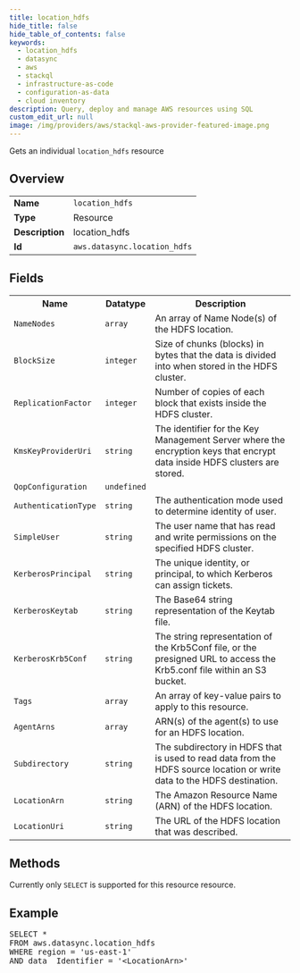 ```yaml
---
title: location_hdfs
hide_title: false
hide_table_of_contents: false
keywords:
  - location_hdfs
  - datasync
  - aws
  - stackql
  - infrastructure-as-code
  - configuration-as-data
  - cloud inventory
description: Query, deploy and manage AWS resources using SQL
custom_edit_url: null
image: /img/providers/aws/stackql-aws-provider-featured-image.png
---
```

Gets an individual <code>location_hdfs</code> resource

## Overview
<table><tbody>
<tr><td><b>Name</b></td><td><code>location_hdfs</code></td></tr>
<tr><td><b>Type</b></td><td>Resource</td></tr>
<tr><td><b>Description</b></td><td>location_hdfs</td></tr>
<tr><td><b>Id</b></td><td><code>aws.datasync.location_hdfs</code></td></tr>
</tbody></table>

## Fields
<table><tbody>
<tr><th>Name</th><th>Datatype</th><th>Description</th></tr>
<tr><td><code>NameNodes</code></td><td><code>array</code></td><td>An array of Name Node(s) of the HDFS location.</td></tr>
<tr><td><code>BlockSize</code></td><td><code>integer</code></td><td>Size of chunks (blocks) in bytes that the data is divided into when stored in the HDFS cluster.</td></tr>
<tr><td><code>ReplicationFactor</code></td><td><code>integer</code></td><td>Number of copies of each block that exists inside the HDFS cluster.</td></tr>
<tr><td><code>KmsKeyProviderUri</code></td><td><code>string</code></td><td>The identifier for the Key Management Server where the encryption keys that encrypt data inside HDFS clusters are stored.</td></tr>
<tr><td><code>QopConfiguration</code></td><td><code>undefined</code></td><td></td></tr>
<tr><td><code>AuthenticationType</code></td><td><code>string</code></td><td>The authentication mode used to determine identity of user.</td></tr>
<tr><td><code>SimpleUser</code></td><td><code>string</code></td><td>The user name that has read and write permissions on the specified HDFS cluster.</td></tr>
<tr><td><code>KerberosPrincipal</code></td><td><code>string</code></td><td>The unique identity, or principal, to which Kerberos can assign tickets.</td></tr>
<tr><td><code>KerberosKeytab</code></td><td><code>string</code></td><td>The Base64 string representation of the Keytab file.</td></tr>
<tr><td><code>KerberosKrb5Conf</code></td><td><code>string</code></td><td>The string representation of the Krb5Conf file, or the presigned URL to access the Krb5.conf file within an S3 bucket.</td></tr>
<tr><td><code>Tags</code></td><td><code>array</code></td><td>An array of key-value pairs to apply to this resource.</td></tr>
<tr><td><code>AgentArns</code></td><td><code>array</code></td><td>ARN(s) of the agent(s) to use for an HDFS location.</td></tr>
<tr><td><code>Subdirectory</code></td><td><code>string</code></td><td>The subdirectory in HDFS that is used to read data from the HDFS source location or write data to the HDFS destination.</td></tr>
<tr><td><code>LocationArn</code></td><td><code>string</code></td><td>The Amazon Resource Name (ARN) of the HDFS location.</td></tr>
<tr><td><code>LocationUri</code></td><td><code>string</code></td><td>The URL of the HDFS location that was described.</td></tr>

</tbody></table>

## Methods
Currently only <code>SELECT</code> is supported for this resource resource.

## Example
<pre>
SELECT *<br/>FROM aws.datasync.location_hdfs<br/>WHERE region = 'us-east-1'<br/>AND data__Identifier = '&lt;LocationArn&gt;'
</pre>
